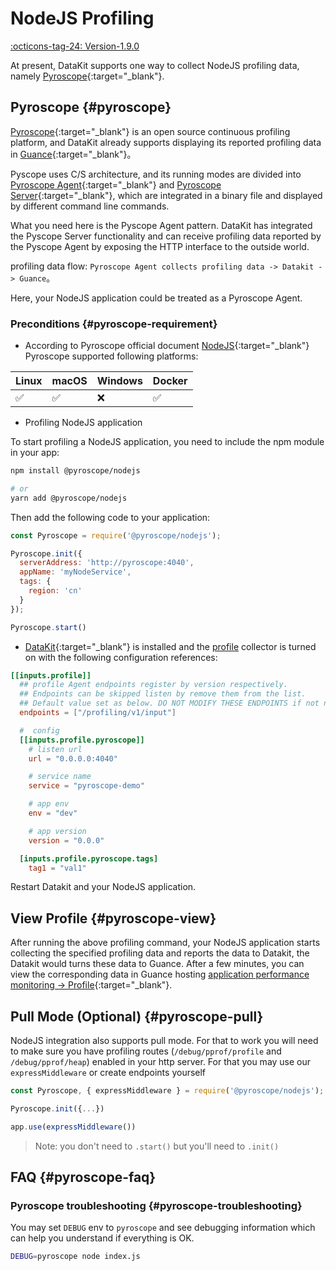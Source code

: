 # NodeJS Profiling

[:octicons-tag-24: Version-1.9.0](../datakit/changelog.md#cl-1.9.0)

At present, DataKit supports one way to collect NodeJS profiling data, namely [Pyroscope](https://pyroscope.io/){:target="_blank"}.

## Pyroscope {#pyroscope}

[Pyroscope](https://pyroscope.io/){:target="_blank"} is an open source continuous profiling platform, and DataKit already supports displaying its reported profiling data in [Guance](https://www.guance.com/){:target="_blank"}。

Pyscope uses C/S architecture, and its running modes are divided into [Pyroscope Agent](https://pyroscope.io/docs/agent-overview/){:target="_blank"} and [Pyroscope Server](https://pyroscope.io/docs/server-overview/){:target="_blank"}, which are integrated in a binary file and displayed by different command line commands.

What you need here is the Pyscope Agent pattern. DataKit has integrated the Pyscope Server functionality and can receive profiling data reported by the Pyscope Agent by exposing the HTTP interface to the outside world.

profiling data flow: `Pyroscope Agent collects profiling data -> Datakit -> Guance`。

Here, your NodeJS application could be treated as a Pyroscope Agent.

### Preconditions {#pyroscope-requirement}

- According to Pyroscope official document [NodeJS](https://pyroscope.io/docs/nodejs/){:target="_blank"}  Pyroscope supported following platforms:

|  Linux   | macOS  | Windows  | Docker  |
|  ----  | ----  | ----  | ----  |
| :white_check_mark:  | :white_check_mark: | :x: | :white_check_mark: |

- Profiling NodeJS application

To start profiling a NodeJS application, you need to include the npm module in your app:

```sh
npm install @pyroscope/nodejs

# or
yarn add @pyroscope/nodejs
```

Then add the following code to your application:

```js
const Pyroscope = require('@pyroscope/nodejs');

Pyroscope.init({
  serverAddress: 'http://pyroscope:4040',
  appName: 'myNodeService',
  tags: {
    region: 'cn'
  }
});

Pyroscope.start()
```

- [DataKit](https://www.guance.com/){:target="_blank"} is installed and the [profile](profile.md#config) collector is turned on with the following configuration references:

```toml
[[inputs.profile]]
  ## profile Agent endpoints register by version respectively.
  ## Endpoints can be skipped listen by remove them from the list.
  ## Default value set as below. DO NOT MODIFY THESE ENDPOINTS if not necessary.
  endpoints = ["/profiling/v1/input"]

  #  config
  [[inputs.profile.pyroscope]]
	# listen url
	url = "0.0.0.0:4040"

	# service name
	service = "pyroscope-demo"

	# app env
	env = "dev"

	# app version
	version = "0.0.0"

  [inputs.profile.pyroscope.tags]
	tag1 = "val1"
```

Restart Datakit and your NodeJS application.

## View Profile {#pyroscope-view}

After running the above profiling command, your NodeJS application starts collecting the specified profiling data and reports the data to Datakit, the Datakit would turns these data to Guance. After a few minutes, you can view the corresponding data in Guance hosting [application performance monitoring -> Profile](https://console.guance.com/tracing/profile){:target="_blank"}.

## Pull Mode (Optional) {#pyroscope-pull}

NodeJS integration also supports pull mode. For that to work you will need to make sure you have profiling routes (`/debug/pprof/profile` and `/debug/pprof/heap`) enabled in your http server. For that you may use our `expressMiddleware` or create endpoints yourself

```js
const Pyroscope, { expressMiddleware } = require('@pyroscope/nodejs');

Pyroscope.init({...})

app.use(expressMiddleware())
```

>Note: you don't need to `.start()` but you'll need to `.init()`

## FAQ {#pyroscope-faq}

### Pyroscope troubleshooting {#pyroscope-troubleshooting}

You may set `DEBUG` env to `pyroscope` and see debugging information which can help you understand if everything is OK.

```sh
DEBUG=pyroscope node index.js
```
